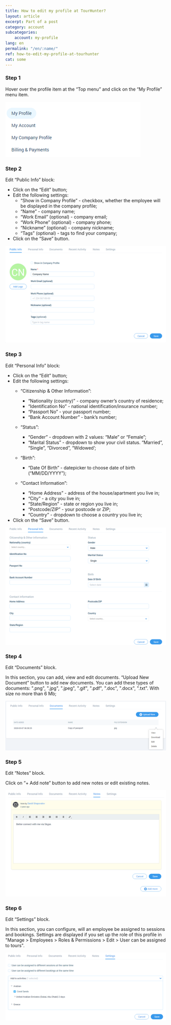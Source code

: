 ```yaml
---
title: How to edit my profile at TourHunter?
layout: article
excerpt: Part of a post
category: account
subcategories:
    account: my-profile
lang: en
permalink: "/en/:name/"
ref: how-to-edit-my-profile-at-tourhunter
cat: some
---
```


### **Step 1**

Hover over the profile item at the “Top menu” and click on the “My Profile” menu item.

![How_to_edit_my_profile_at_tourhunter1](/assets/images/how_to_edit_my_profile_at_tourhunter1.png)

### **Step 2**

Edit “Public Info” block:
- Click on the “Edit” button;
- Edit the following settings:
	- “Show in Company Profile” - checkbox, whether the employee will be displayed in the company profile;
	- “Name” - company name;
	- “Work Email” (optional) - company email;
	- “Work Phone” (optional) - company phone;
	- “Nickname” (optional) - company nickname;
	- “Tags” (optional) - tags to find your company;
- Click on the “Save” button.

![How_to_edit_my_profile_at_tourhunter2](/assets/images/how_to_edit_my_profile_at_tourhunter2.png)

### **Step 3**

Edit “Personal Info” block:
- Click on the “Edit” button;
- Edit the following settings:
	- “Citizenship & Other Information”:
		- “Nationality (country)” - company owner’s country of residence;
		- “Identification No” - national identification/insurance number;
		- “Passport No” - your passport number;
		- “Bank Account Number” - bank’s number;
	- “Status”: 
		- “Gender” - dropdown with 2 values: “Male” or “Female”;
		- “Marital Status” -  dropdown to show your civil status. “Married”, “Single”, “Divorced”, “Widowed’;

	- “Birth”:
		- “Date Of Birth” - datepicker to choose date of birth (“MM/DD/YYYY”);
 
	- “Contact Information”:
		- “Home Address” - address of the house/apartment you live in;
		- “City” - a city you live in;
		- “State/Region” - state or region you live in;
		- “Postcode/ZIP” - your postcode or ZIP;
		- “Country” - dropdown to choose a country you live in;
- Click on the “Save” button.

![How_to_edit_my_profile_at_tourhunter3](/assets/images/how_to_edit_my_profile_at_tourhunter3.png)

### **Step 4**

Edit “Documents” block.

In this section, you can add, view and edit documents. “Upload New Document” button to add new documents. You can add these types of documents: ".png", ".jpg", ".jpeg", ".gif", ".pdf", ".doc", ".docx", ".txt". With size no more than 6 Mb;

![How_to_edit_my_profile_at_tourhunter4](/assets/images/how_to_edit_my_profile_at_tourhunter4.png)

### **Step 5**

Edit “Notes” block.

Click on “+ Add note” button to add new notes or edit existing notes.

![How_to_edit_my_profile_at_tourhunter5](/assets/images/how_to_edit_my_profile_at_tourhunter5.png)

### **Step 6**

Edit “Settings” block.

In this section, you can configure, will an employee be assigned to sessions and bookings. Settings are displayed if you set up the role of this profile in "Manage > Employees > Roles & Permissions > Edit > User can be assigned to tours". 

![How_to_edit_my_profile_at_tourhunter6](/assets/images/how_to_edit_my_profile_at_tourhunter6.png)
